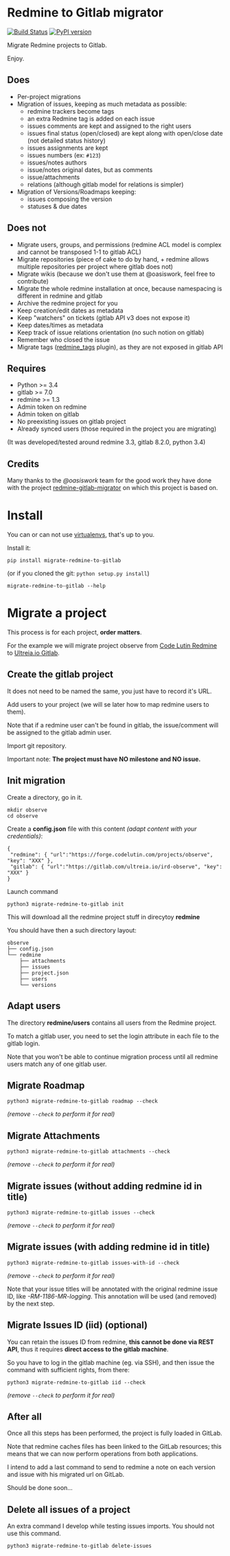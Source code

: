 # Redmine to Gitlab migrator

[![Build Status](https://travis-ci.org/ultreia-io/migrate-redmine-to-gitlab.svg?branch=master)](https://travis-ci.org/ultreia-io/migrate-redmine-to-gitlab) [![PyPI version](https://badge.fury.io/py/migrate-redmine-to-gitlab.svg)](https://badge.fury.io/py/migrate-redmine-to-gitlab)

Migrate Redmine projects to Gitlab.

Enjoy.

## Does

- Per-project migrations
- Migration of issues, keeping as much metadata as possible:
  - redmine trackers become tags
  - an extra Redmine tag is added on each issue
  - issues comments are kept and assigned to the right users
  - issues final status (open/closed) are kept along with open/close date (not
    detailed status history)
  - issues assignments are kept
  - issues numbers (ex: `#123`)
  - issues/notes authors
  - issue/notes original dates, but as comments
  - issue/attachments
  - relations (although gitlab model for relations is simpler)
- Migration of Versions/Roadmaps keeping:
  - issues composing the version
  - statuses & due dates

## Does not

- Migrate users, groups, and permissions (redmine ACL model is complex and
  cannot be transposed 1-1 to gitlab ACL)
- Migrate repositories (piece of cake to do by hand, + redmine allows multiple
  repositories per project where gitlab does not)
- Migrate wikis (because we don't use them at @oasiswork, feel free to contribute)
- Migrate the whole redmine installation at once, because namespacing is different in
  redmine and gitlab
- Archive the redmine project for you
- Keep creation/edit dates as metadata
- Keep "watchers" on tickets (gitlab API v3 does not expose it)
- Keep dates/times as metadata
- Keep track of issue relations orientation (no such notion on gitlab)
- Remember who closed the issue
- Migrate tags ([redmine_tags](https://www.redmine.org/plugins/redmine_tags)
  plugin), as they are not exposed in gitlab API

## Requires

- Python >= 3.4
- gitlab >= 7.0
- redmine >= 1.3
- Admin token on redmine
- Admin token on gitlab
- No preexisting issues on gitlab project
- Already synced users (those required in the project you are migrating)

(It was developed/tested around redmine 3.3, gitlab 8.2.0, python 3.4)

## Credits

Many thanks to the _@oasiswork_ team for the good work they have done with the project 
[redmine-gitlab-migrator](https://github.com/oasiswork/redmine-gitlab-migrator) on which this project is based on.


# Install

You can or can not use
[virtualenvs](http://docs.python-guide.org/en/latest/dev/virtualenvs/), that's
up to you.

Install it:

    pip install migrate-redmine-to-gitlab


(or if you cloned the git: `python setup.py install`)

    migrate-redmine-to-gitlab --help

# Migrate a project

This process is for each project, **order matters**.

For the example we will migrate project observe from [Code Lutin Redmine](https://forge.codelutin.com/projects/observe) to
[Ultreia.io Gitlab](https://gitlab.com/ultreia.io/ird-observe).

## Create the gitlab project

It does not need to be named the same, you just have to record it's URL.

Add users to your project (we will se later how to map redmine users to them).

Note that if a redmine user can't be found in gitlab, the issue/comment will be
assigned to the gitlab admin user.

Import git repository.

Important note: **The project must have NO milestone and NO issue.**

## Init migration

Create a directory, go in it.

```
mkdir observe
cd observe
```

Create a **config.json** file with this content _(adapt content with your credentials)_:
 
 ```
 {
  "redmine": { "url":"https://forge.codelutin.com/projects/observe", "key": "XXX" },
  "gitlab": { "url":"https://gitlab.com/ultreia.io/ird-observe", "key": "XXX" }  
}
 ```

Launch command

```
python3 migrate-redmine-to-gitlab init
```

This will download all the redmine project stuff in direcytoy **redmine**

You should have then a such directory layout:

```
observe
├── config.json
└── redmine
    ├── attachments
    ├── issues
    ├── project.json
    ├── users
    └── versions
```

## Adapt users

The directory **redmine/users** contains all users from the Redmine project. 

To match a gitlab user, you need to set the login attribute in each file to the gitlab login.

Note that you won't be able to continue migration process until all redmine users match any of one gitlab user.

## Migrate Roadmap

```
python3 migrate-redmine-to-gitlab roadmap --check
```

*(remove `--check` to perform it for real)*

## Migrate Attachments

```
python3 migrate-redmine-to-gitlab attachments --check
```

*(remove `--check` to perform it for real)*

## Migrate issues (without adding redmine id in title)

```
python3 migrate-redmine-to-gitlab issues --check
```

*(remove `--check` to perform it for real)*

## Migrate issues (with adding redmine id in title)

```
python3 migrate-redmine-to-gitlab issues-with-id --check
```

*(remove `--check` to perform it for real)*

Note that your issue titles will be annotated with the original redmine issue
ID, like *-RM-1186-MR-logging*. This annotation will be used (and removed) by
the next step.

## Migrate Issues ID (iid) (optional)

You can retain the issues ID from redmine, **this cannot be done via REST
API**, thus it requires **direct access to the gitlab machine**.

So you have to log in the gitlab machine (eg. via SSH), and then issue the
command with sufficient rights, from there:

```
python3 migrate-redmine-to-gitlab iid --check
```

*(remove `--check` to perform it for real)*

## After all

Once all this steps has been performed, the project is fully loaded in GitLab.

Note that redmine caches files has been linked to the GitLab resources; this means that we can now perform operations 
from both applications.

I intend to add a last command to send to redmine a note on each version and issue with his migrated url on GitLab.

Should be done soon...

## Delete all issues of a project

An extra command I develop while testing issues imports. You should not use this command.

```
python3 migrate-redmine-to-gitlab delete-issues
```
